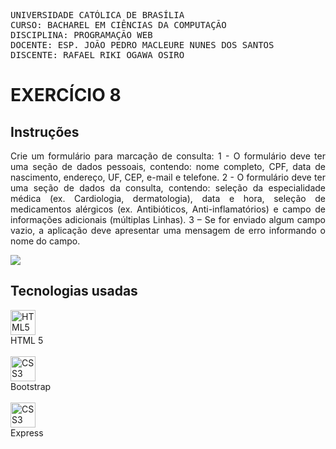 <pre>
UNIVERSIDADE CATÓLICA DE BRASÍLIA
CURSO: BACHAREL EM CIÊNCIAS DA COMPUTAÇÃO
DISCIPLINA: PROGRAMAÇÃO WEB
DOCENTE: ESP. JOÃO PEDRO MACLEURE NUNES DOS SANTOS
DISCENTE: RAFAEL RIKI OGAWA OSIRO
</pre>


# EXERCÍCIO 8
## Instruções
<p style="text-align: justify">
  Crie um formulário para marcação de consulta:
1 - O formulário deve ter uma seção de dados pessoais, contendo: nome completo, CPF, data de nascimento, endereço, UF, CEP, e-mail e telefone.
2 - O formulário deve ter uma seção de dados da consulta, contendo: seleção da especialidade médica (ex. Cardiologia, dermatologia), data e hora, seleção de medicamentos alérgicos (ex. Antibióticos, Anti-inflamatórios) e campo de informações adicionais (múltiplas Linhas).
3 – Se for enviado algum campo vazio, a aplicação deve apresentar uma mensagem de erro informando o nome do campo.
</p>

<img src="[https://github.com/RafaelOsiro/Programacao_WEB/assets/79678821/a41b1d7b-2842-4176-a7e3-b4759c7864a2](https://github.com/RafaelOsiro/Programacao_WEB/assets/79678821/7c0e5174-b4db-414e-98c5-8e7ac0ee435f)" />

## Tecnologias usadas

<div style="display: flex; flex-direction: column;">
  <div style="display: flex; flex-direction: column;">
    <img align="center" alt="HTML5" height="40" width="40" src="https://cdn.jsdelivr.net/gh/devicons/devicon/icons/html5/html5-original.svg">
    HTML 5
  </div><br>
  <div style="display: flex; flex-direction: column;">
    <img align="center" alt="CSS3" height="40" width="40" src="https://cdn.jsdelivr.net/gh/devicons/devicon/icons/bootstrap/bootstrap-original.svg">
    Bootstrap
  </div><br>
  <div style="display: flex; flex-direction: column;">
    <img align="center" alt="CSS3" height="40" width="40" src="https://cdn.jsdelivr.net/gh/devicons/devicon/icons/express/express-original.svg" />
    Express
  </div>
</div>
